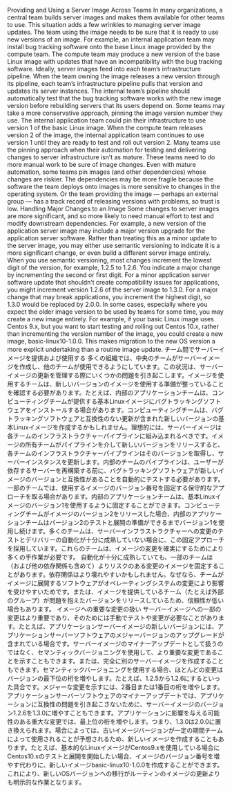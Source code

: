Providing and Using a Server Image Across Teams In many organizations, a central team builds server images and makes them available for other teams to use. This situation adds a few wrinkles to managing server image updates. The team using the image needs to be sure that it is ready to use new versions of an image. For example, an internal application team may install bug tracking software onto the base Linux image provided by the compute team. The compute team may produce a new version of the base Linux image with updates that have an incompatibility with the bug tracking software. Ideally, server images feed into each team’s infrastructure pipeline. When the team owning the image releases a new version through its pipeline, each team’s infrastructure pipeline pulls that version and updates its server instances. The internal team’s pipeline should automatically test that the bug tracking software works with the new image version before rebuilding servers that its users depend on. Some teams may take a more conservative approach, pinning the image version number they use. The internal application team could pin their infrastructure to use version 1 of the basic Linux image. When the compute team releases version 2 of the image, the internal application team continues to use version 1 until they are ready to test and roll out version 2. Many teams use the pinning approach when their automation for testing and delivering changes to server infrastructure isn’t as mature. These teams need to do more manual work to be sure of image changes.
Even with mature automation, some teams pin images (and other dependencies) whose changes are riskier. The dependencies may be more fragile because the software the team deploys onto images is more sensitive to changes in the operating system. Or the team providing the image — perhaps an external group — has a track record of releasing versions with problems, so trust is low. Handling Major Changes to an Image Some changes to server images are more significant, and so more likely to need manual effort to test and modify downstream dependencies. For example, a new version of the application server image may include a major version upgrade for the application server software. Rather than treating this as a minor update to the server image, you may either use semantic versioning to indicate it is a more significant change, or even build a different server image entirely. When you use semantic versioning, most changes increment the lowest digit of the version, for example, 1.2.5 to 1.2.6. You indicate a major change by incrementing the second or first digit. For a minor application server software update that shouldn’t create compatibility issues for applications, you might increment version 1.2.6 of the server image to 1.3.0. For a major change that may break applications, you increment the highest digit, so 1.3.0 would be replaced by 2.0.0. In some cases, especially where you expect the older image version to be used by teams for some time, you may create a new image entirely. For example, if your basic Linux image uses Centos 9.x, but you want to start testing and rolling out Centos 10.x, rather than incrementing the version number of the image, you could create a new image, basic-linux10-1.0.0. This makes migration to the new OS version a more explicit undertaking than a routine image update.
チーム間でサーバーイメージを提供および使用する 多くの組織では、中央のチームがサーバーイメージを作成し、他のチームが使用できるようにしています。この状況は、サーバーイメージの更新を管理する際にいくつかの問題を引き起こします。イメージを使用するチームは、新しいバージョンのイメージを使用する準備が整っていることを確認する必要があります。たとえば、内部のアプリケーションチームは、コンピューティングチームが提供する基本Linuxイメージにバグトラッキングソフトウェアをインストールする場合があります。コンピューティングチームは、バグトラッキングソフトウェアと互換性のない更新が含まれた新しいバージョンの基本Linuxイメージを作成するかもしれません。理想的には、サーバーイメージは各チームのインフラストラクチャーパイプラインに組み込まれるべきです。イメージの所有チームがパイプラインを介して新しいバージョンをリリースすると、各チームのインフラストラクチャーパイプラインはそのバージョンを取得し、サーバーインスタンスを更新します。内部のチームのパイプラインは、ユーザーが依存するサーバーを再構築する前に、バグトラッキングソフトウェアが新しいイメージのバージョンと互換性があることを自動的にテストする必要があります。一部のチームでは、使用するイメージのバージョン番号を固定する保守的なアプローチを取る場合があります。内部のアプリケーションチームは、基本Linuxイメージのバージョン1を使用するように固定することができます。コンピューティングチームがイメージのバージョン2をリリースした場合、内部のアプリケーションチームはバージョン2のテストと展開の準備ができるまでバージョン1を使用し続けます。多くのチームは、サーバーインフラストラクチャーへの変更のテストとデリバリーの自動化が十分に成熟していない場合に、この固定アプローチを採用しています。これらのチームは、イメージの変更を確実にするためにより多くの手作業が必要です。
自動化が十分に成熟していても、一部のチームは（および他の依存関係も含めて）よりリスクのある変更のイメージを固定することがあります。依存関係はより壊れやすいかもしれません。なぜなら、チームがイメージに展開するソフトウェアがオペレーティングシステムの変更により影響を受けやすいためです。または、イメージを提供しているチーム（たとえば外部のグループ）が問題を抱えたバージョンをリリースしているため、信頼性が低い場合もあります。 イメージへの重要な変更の扱い サーバーイメージへの一部の変更はより重要であり、そのためには手動でテストや変更が必要なことがあります。たとえば、アプリケーションサーバーイメージの新しいバージョンには、アプリケーションサーバーソフトウェアのメジャーバージョンのアップグレードが含まれている場合です。サーバーイメージのマイナーアップデートとして扱うのではなく、セマンティックバージョニングを使用して、より重要な変更であることを示すこともできます。または、完全に別のサーバーイメージを作成することもできます。セマンティックバージョニングを使用する場合、ほとんどの変更はバージョンの最下位の桁を増やします。たとえば、1.2.5から1.2.6にするといった具合です。メジャーな変更を示すには、2番目または1番目の桁を増やします。アプリケーションサーバーソフトウェアのマイナーアップデートでは、アプリケーションに互換性の問題を引き起こさないために、サーバーイメージのバージョン1.2.6を1.3.0に増やすこともできます。アプリケーションに影響を与える可能性のある重大な変更では、最上位の桁を増やします。つまり、1.3.0は2.0.0に置き換えられます。場合によっては、古いイメージバージョンが一定の期間チームによって使用されることが予想されるため、新しいイメージを作成することもあります。たとえば、基本的なLinuxイメージがCentos9.xを使用している場合にCentos10.xのテストと展開を開始したい場合、イメージのバージョン番号を増やす代わりに、新しいイメージbasic-linux10-1.0.0を作成することができます。これにより、新しいOSバージョンへの移行がルーティンのイメージの更新よりも明示的な作業となります。